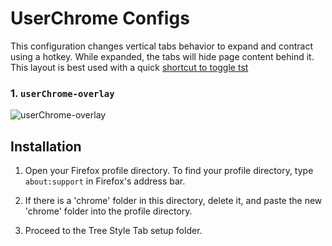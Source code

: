 # UserChrome Configs

This configuration changes vertical tabs behavior to expand and contract using a hotkey. While expanded, the tabs will hide page content behind it. This layout is best used with a quick [shortcut to toggle tst](https://support.mozilla.org/en-US/kb/manage-extension-shortcuts-firefox)

### 1. `userChrome-overlay`

![userChrome-overlay](https://github.com/astroryan12/FirefoxTstWindows/blob/main/imgs/layout-overlay.png)

## Installation

1. Open your Firefox profile directory. To find your profile directory, type `about:support` in Firefox's address bar.

2. If there is a 'chrome' folder in this directory, delete it, and paste the new 'chrome' folder into the profile directory.

3. Proceed to the Tree Style Tab setup folder.